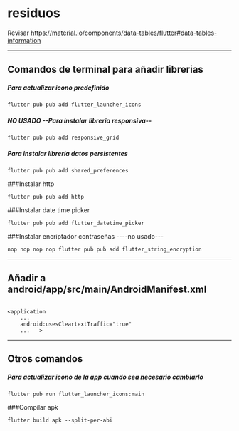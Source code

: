# residuos

Revisar
https://material.io/components/data-tables/flutter#data-tables-information


<hr>

## Comandos de terminal para añadir librerias

##### Para actualizar icono predefinido

~~~ 
flutter pub pub add flutter_launcher_icons
~~~

##### NO USADO --Para instalar libreria responsiva--

~~~
flutter pub pub add responsive_grid
~~~

##### Para instalar libreria datos persistentes

~~~
flutter pub pub add shared_preferences
~~~

###Instalar http
~~~
flutter pub pub add http
~~~

###Instalar date time picker
~~~
flutter pub pub add flutter_datetime_picker
~~~

###Instalar encriptador contraseñas ----no usado---
~~~
nop nop nop nop flutter pub pub add flutter_string_encryption 
~~~
<hr>

## Añadir a  android/app/src/main/AndroidManifest.xml
~~~

<application
    ...
    android:usesCleartextTraffic="true"
    ...   >
~~~

<hr>

## Otros comandos

##### Para actualizar icono de la app cuando sea necesario cambiarlo

~~~ 
flutter pub run flutter_launcher_icons:main
~~~


###Compilar apk
 
 ~~~
flutter build apk --split-per-abi
~~~